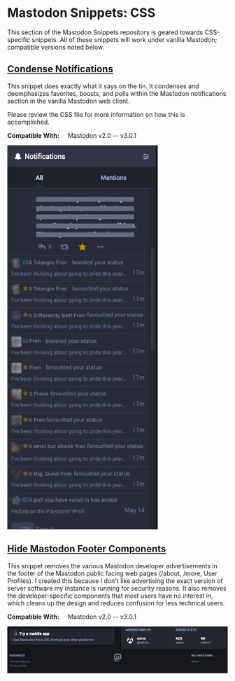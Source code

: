 
# Mastodon Snippets: CSS

This section of the Mastodon Snippets repository is geared towards CSS-specific snippets. All of these snippets will work under vanilla Mastodon; compatible versions noted below.

## [Condense Notifications](https://github.com/psydwannabe/mastodon-snippets/blob/master/CSS/condense-notifications.css)

This snippet does exactly what it says on the tin. It condenses and deemphasizes favorites, boosts, and polls within the Mastodon notifications section in the vanilla Mastodon web client.

Please review the CSS file for more information on how this is accomplished.

**Compatible With:** &nbsp;&nbsp;&nbsp; Mastodon v2.0 -- v3.0.1

![A screenshot of the Mastodon notifications column with these CSS styles in place. It shows the condensed favourite and boost notifications as well as the de-emphasized poll notifications in contrast to a normal mention in Mastodon v2.8.3. ](https://github.com/psydwannabe/mastodon-snippets/raw/master/CSS/condense-notifications-screenshot.jpg)

## [Hide Mastodon Footer Components](https://github.com/psydwannabe/mastodon-snippets/blob/master/CSS/hide-mastodon-footer-components.css)
This snippet removes the various Mastodon developer advertisements in the footer of the Mastodon public facing web pages (/about, /more, User Profiles).  I created this because I don't like advertising the exact version of server software my instance is running for security reasons. It also removes the developer-specific components that most users have no interest in, which cleans up the design and reduces confusion for less technical users.

**Compatible With:** &nbsp;&nbsp;&nbsp; Mastodon v2.0 -- v3.0.1

![A screenshot of an instance footer with this CSS snippet in place. The footer has only 3 columns, and the data in those columns have been trimmed to 3 links: "Terms of Service", "Privacy Policy" and "About" - as well as the standard Mastodon logo in the center.](https://raw.githubusercontent.com/psydwannabe/mastodon-snippets/develop/CSS/hide-mastodon-footer-components-screenshot.png)
